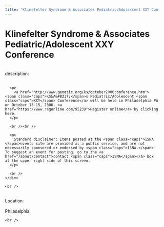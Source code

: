 ```yaml
---
title: "Klinefelter Syndrome & Associates Pediatric/Adolescent XXY Conference"
---
```


# Klinefelter Syndrome & Associates Pediatric/Adolescent XXY Conference

<div class="flexinode-body flexinode-2">
  <div class="flexinode-textarea-1">
    <div class="form-item">
      <br /> <label>description:</label><br /><br /> 
      
      <p>
        <a href="http://www.genetic.org/ks/october2006conference.htm"><span class="caps">KS&A&#8217;</span>s Pediatric/Adolescent <span class="caps">XXY</span> Conference</a> will be held in Philadelphia PA on October 13-15, 2006. <a href="https://www.regonline.com/95238">Register online</a> by clicking here.
      </p>
      
      <br /><br />
      
      <p>
        Standard disclaimer: Items posted at the <span class="caps">ISNA </span>events site are provided as a public service, and are not necessarily sponsored or endorsed by <span class="caps">ISNA.</span> To suggest an event for posting, go to the <a href="/about/contact">contact <span class="caps">ISNA</span></a> box at the upper right side of this screen.
      </p>
      
      <br />
    </div>
    
    <br />
  </div>
  
  <div class="flexinode-textfield-2">
    <div class="form-item">
      <br /> <label>Location:</label><br /><br /> Philadelphia<br />
    </div>
    
    <br />
  </div>
</div>